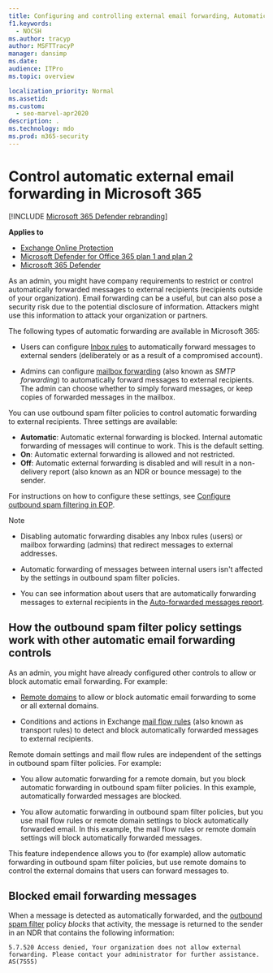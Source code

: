 ```yaml
---
title: Configuring and controlling external email forwarding, Automatic forwarding, 5.7.520 Access Denied, disable external forwarding, Your administrator has disabled external forwarding, outbound anti-spam policy
f1.keywords: 
  - NOCSH
ms.author: tracyp
author: MSFTTracyP
manager: dansimp
ms.date: 
audience: ITPro
ms.topic: overview

localization_priority: Normal
ms.assetid: 
ms.custom: 
  - seo-marvel-apr2020
description: .
ms.technology: mdo
ms.prod: m365-security
---
```


# Control automatic external email forwarding in Microsoft 365

[!INCLUDE [Microsoft 365 Defender rebranding](../includes/microsoft-defender-for-office.md)]

**Applies to**
- [Exchange Online Protection](exchange-online-protection-overview.md)
- [Microsoft Defender for Office 365 plan 1 and plan 2](office-365-atp.md)
- [Microsoft 365 Defender](../mtp/microsoft-threat-protection.md)

As an admin, you might have company requirements to restrict or control automatically forwarded messages to external recipients (recipients outside of your organization). Email forwarding can be a useful, but can also pose a security risk due to the potential disclosure of information. Attackers might use this information to attack your organization or partners.


The following types of automatic forwarding are available in Microsoft 365:

- Users can configure [Inbox rules](https://support.microsoft.com/office/c24f5dea-9465-4df4-ad17-a50704d66c59) to automatically forward messages to external senders (deliberately or as a result of a compromised account).

- Admins can configure [mailbox forwarding](/exchange/recipients-in-exchange-online/manage-user-mailboxes/configure-email-forwarding) (also known as _SMTP forwarding_) to automatically forward messages to external recipients. The admin can choose whether to simply forward messages, or keep copies of forwarded messages in the mailbox.

You can use outbound spam filter policies to control automatic forwarding to external recipients. Three settings are available:

- **Automatic**: Automatic external forwarding is blocked. Internal automatic forwarding of messages will continue to work. This is the default setting.
- **On**: Automatic external forwarding is allowed and not restricted.
- **Off**: Automatic external forwarding is disabled and will result in a non-delivery report (also known as an NDR or bounce message) to the sender.

For instructions on how to configure these settings, see [Configure outbound spam filtering in EOP](configure-the-outbound-spam-policy.md).

> [!NOTE]
>
> - Disabling automatic forwarding disables any Inbox rules (users) or mailbox forwarding (admins) that redirect messages to external addresses.
>
> - Automatic forwarding of messages between internal users isn't affected by the settings in outbound spam filter policies.
>
> - You can see information about users that are automatically forwarding messages to external recipients in the [Auto-forwarded messages report](mfi-auto-forwarded-messages-report.md).

## How the outbound spam filter policy settings work with other automatic email forwarding controls

As an admin, you might have already configured other controls to allow or block automatic email forwarding. For example:

- [Remote domains](/exchange/mail-flow-best-practices/remote-domains/remote-domains) to allow or block automatic email forwarding to some or all external domains.

- Conditions and actions in Exchange [mail flow rules](/exchange/security-and-compliance/mail-flow-rules/mail-flow-rules) (also known as transport rules) to detect and block automatically forwarded messages to external recipients.

Remote domain settings and mail flow rules are independent of the settings in outbound spam filter policies. For example:

- You allow automatic forwarding for a remote domain, but you block automatic forwarding in outbound spam filter policies. In this example, automatically forwarded messages are blocked.

- You allow automatic forwarding in outbound spam filter policies, but you use mail flow rules or remote domain settings to block automatically forwarded email. In this example, the mail flow rules or remote domain settings will block automatically forwarded messages.

This feature independence allows you to (for example) allow automatic forwarding in outbound spam filter policies, but use remote domains to control the external domains that users can forward messages to.

## Blocked email forwarding messages

When a message is detected as automatically forwarded, and the [outbound spam filter](configure-the-outbound-spam-policy.md) policy *blocks* that activity, the message is returned to the sender in an NDR that contains the following information:

`5.7.520 Access denied, Your organization does not allow external forwarding. Please contact your administrator for further assistance. AS(7555)`